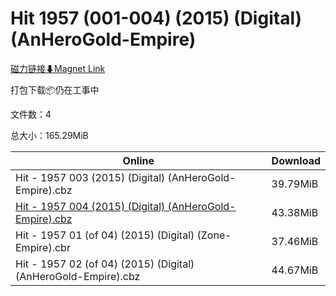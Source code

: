 # Hit 1957 (001-004) (2015) (Digital) (AnHeroGold-Empire)

[磁力链接⬇Magnet Link](magnet:?xt=urn:btih:fc782f7f89bf979cb2792a7d37aa85f05f629671&dn=Hit%201957%20%28001-004%29%20%282015%29%20%28Digital%29%20%28AnHeroGold-Empire%29)

打包下载📦仍在工事中

文件数：4

总大小：165.29MiB

Online | Download
--- | ---
Hit - 1957 003 (2015) (Digital) (AnHeroGold-Empire).cbz | 39.79MiB
[Hit - 1957 004 (2015) (Digital) (AnHeroGold-Empire).cbz](https://github.com/alicewish/markdown/blob/master/comic/Hit-1957-004-2015-Digital-AnHeroGold-Empire-cbz.md) | 43.38MiB
Hit - 1957 01 (of 04) (2015) (Digital) (Zone-Empire).cbr | 37.46MiB
Hit - 1957 02 (of 04) (2015) (Digital) (AnHeroGold-Empire).cbz | 44.67MiB